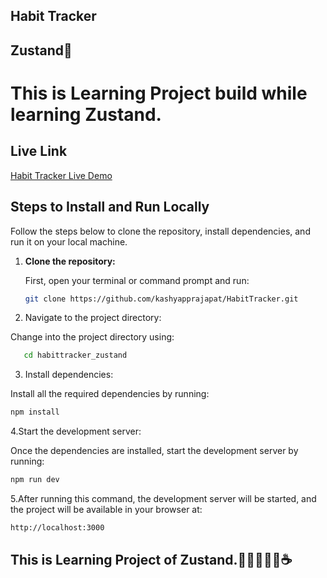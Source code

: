 ## Habit Tracker 
## Zustand🐼



# This is Learning Project build while learning Zustand.


## Live Link 
[Habit Tracker Live Demo](https://habittracker-e29a.onrender.com/)

## Steps to Install and Run Locally

Follow the steps below to clone the repository, install dependencies, and run it on your local machine.

1. **Clone the repository:**

   First, open your terminal or command prompt and run:

   ```bash
   git clone https://github.com/kashyapprajapat/HabitTracker.git

2. Navigate to the project directory:

Change into the project directory using:

   ```bash
      cd habittracker_zustand

   ```
3. Install dependencies:

Install all the required dependencies by running:

  ```bash
  npm install

  ```

4.Start the development server:

Once the dependencies are installed, start the development server by running:

  ```bash
  npm run dev

   ```
5.After running this command, the development server will be started, and the project will be available in your browser at:

  ```bash
  http://localhost:3000
   ```
 ## This is Learning Project of Zustand.🐼👨🏻‍💻🚀☕
